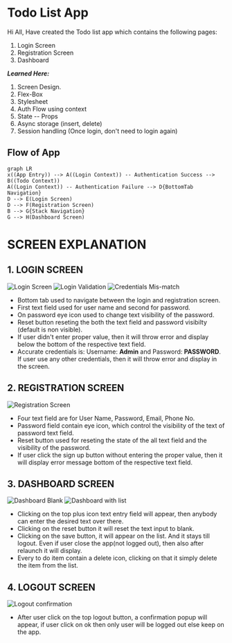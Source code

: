 # Todo List App

Hi All, 
Have created the Todo list app which contains the following pages:

 1. Login Screen
 2. Registration Screen
 3. Dashboard

***Learned Here:*** 

 1. Screen Design.
 2. Flex-Box
 3. Stylesheet
 4. Auth Flow using context
 5. State -- Props
 6. Async storage (insert, delete)
 7. Session handling (Once login, don't need to login again)

Flow of App
 - 

```mermaid
graph LR
x((App Entry)) --> A((Login Context)) -- Authentication Success --> B((Todo Context))
A((Login Context)) -- Authentication Failure --> D{BottomTab Navigation}
D --> E(Login Screen)
D --> F(Registration Screen)
B --> G{Stack Navigation}
G --> H(Dashboard Screen)
```

# SCREEN EXPLANATION

## 1. LOGIN SCREEN

![Login Screen](https://user-images.githubusercontent.com/58881610/156203721-e3d94a86-1f02-4048-8c5b-bbf39f43fc47.jpeg)
![Login Validation](https://user-images.githubusercontent.com/58881610/156205552-a177f483-229b-45a6-885f-1f49fd987ece.jpeg)
![Credentials Mis-match](https://user-images.githubusercontent.com/58881610/156205863-f43459ef-d4cd-4067-8740-a5f3d230a8ed.jpeg)
 - Bottom tab used to navigate between the login and registration screen.
 - First text field used for user name and second for password.
 - On password eye icon used to change text visibility of the password.
 - Reset button reseting the both the text field and password visibilty (default is non visible).
 - If user didn't enter proper value, then it will throw error and display below the bottom of the respective text field.
 - Accurate credentials is: Username: **Admin** and Password: **PASSWORD**. If user use any other credentials, then it will throw error and display in the screen.

## 2. REGISTRATION SCREEN
![Registration Screen](https://user-images.githubusercontent.com/58881610/156206383-4ae0da75-c4c0-4226-9c0c-53c8801696ed.jpeg)

 - Four text field are for User Name, Password, Email, Phone No.
 - Password field contain eye icon, which control the visibility of the text of password text field.
 - Reset button used for reseting the state of the all text field and the visibility of the password.
 - If user click the sign up button without entering the proper value, then it will display error message bottom of the respective text field.

## 3. DASHBOARD SCREEN
![Dashboard Blank](https://user-images.githubusercontent.com/58881610/156207565-fc2cfdaf-16ea-48c5-9737-04c7fa80f44c.jpeg)
![Dashboard with list](https://user-images.githubusercontent.com/58881610/156207582-959aa362-3fbe-46b3-a3b0-822db9c66414.jpeg)

 - Clicking on the top plus icon text entry field will appear, then anybody can enter the desired text over there.
 - Clicking on the reset button it will reset the text input to blank.
 - Clicking on the save button, it will appear on the list. And it stays till logout. Even if user close the app(not logged out), then also after relaunch it will display.
 - Every to do item contain a delete icon, clicking on that it simply delete the item from the list.

## 4. LOGOUT SCREEN
![Logout confirmation](https://user-images.githubusercontent.com/58881610/156207588-8090035d-49c0-463e-9b8e-49a077c6a60b.jpeg)

 - After user click on the top logout button, a confirmation popup will appear, if user click on ok then only user will be logged out else keep on the app.
